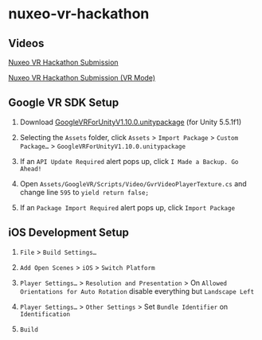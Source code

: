 # nuxeo-vr-hackathon

## Videos

[Nuxeo VR Hackathon Submission](https://youtu.be/4zkhtqIWQPs)

[Nuxeo VR Hackathon Submission (VR Mode)](https://youtu.be/QMxWmmBevdc)



## Google VR SDK Setup

1. Download [GoogleVRForUnityV1.10.0.unitypackage](https://drive.google.com/a/nuxeo.com/file/d/0B16BOhcXVOmgTFIza2FFMXRLN2c/view?usp=sharing) (for Unity 5.5.1f1)

2. Selecting the `Assets` folder, click `Assets` > `Import Package` > `Custom Package…` > `GoogleVRForUnityV1.10.0.unitypackage`

3. If an `API Update Required` alert pops up, click `I Made a Backup. Go Ahead!`

4. Open `Assets/GoogleVR/Scripts/Video/GvrVideoPlayerTexture.cs` and change line `595` to `yield return false;`

5. If an `Package Import Required` alert pops up, click `Import Package`



## iOS Development Setup

1. `File` > `Build Settings…`

2. `Add Open Scenes` > `iOS` > `Switch Platform`

3. `Player Settings…` > `Resolution and Presentation` > On `Allowed Orientations for Auto Rotation` disable everything but `Landscape Left`

4. `Player Settings…` > `Other Settings` > Set `Bundle Identifier` on `Identification`

5. `Build`
